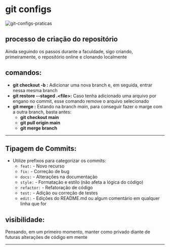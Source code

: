 # git configs

![git-configs-praticas](https://images8.alphacoders.com/430/thumb-1920-430944.jpg)

## processo de criação do repositório
Ainda seguindo os passos durante a faculdade, sigo criando, primeiramente, o repositório online e clonando localmente

## comandos:
- **git checkout -b <branch>:** Adicionar uma nova branch e, em  seguida, entrar nessa mesma branch
- **git restore --staged .\<file>:** Caso tenha adicionado uma arquivo por engano no commit, esse comando remove o arquivo selecionado
- **git merge <branch>:** Estando na branch *main*, para conseguir fazer o marge com a outra branch, basta antes:
	- **git checkout main**
	- **git pull origin main**
	- **git merge branch**
---
## **Tipagem de Commits**:
   - Utilize prefixos para categorizar os commits:
     - `feat:` - Novo recurso
     - `fix:` - Correção de bug
     - `docs:` - Alterações na documentação
     - `style:` - Formatação e estilo (não afeta a lógica do código)
     - `refactor:` - Refatoração de código
     - `test:` - Adição ou correção de testes
     - `edit:` - Edições do README.md ou algum comentário em qualquer linha que for


## visibilidade:
Pensando, em um primeiro momento, manter como privado diante de futuras alterações de código em mente

---


